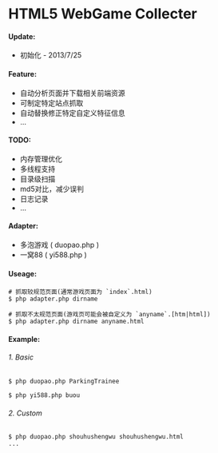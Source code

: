 HTML5 WebGame Collecter
=============

#### Update:
+ 初始化 - 2013/7/25

#### Feature:
+ 自动分析页面并下载相关前端资源
+ 可制定特定站点抓取
+ 自动替换修正特定自定义特征信息
+ ...

#### TODO:
+ 内存管理优化
+ 多线程支持
+ 目录级扫描
+ md5对比，减少误判
+ 日志记录
+ ...

#### Adapter:
+ 多泡游戏 ( duopao.php )
+ 一窝88 ( yi588.php )

#### Useage:
	# 抓取较规范页面(通常游戏页面为 `index`.html)
    $ php adapter.php dirname
    
    # 抓取不太规范页面(游戏页可能会被自定义为 `anyname`.[htm|html])
    $ php adapter.php dirname anyname.html

#### Example:

###### 1. Basic
    $ php duopao.php ParkingTrainee

    $ php yi588.php buou

###### 2. Custom
    $ php duopao.php shouhushengwu shouhushengwu.html
	...



